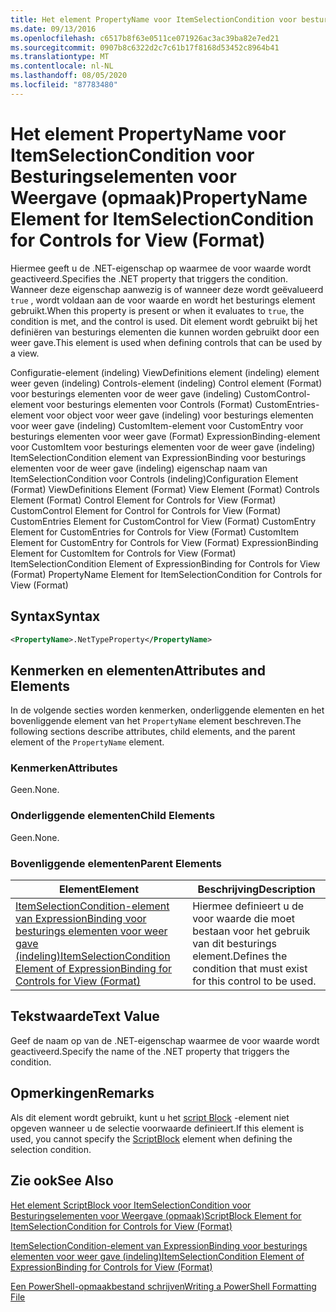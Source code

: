 ```yaml
---
title: Het element PropertyName voor ItemSelectionCondition voor besturings elementen voor weer gave (indeling) | Microsoft Docs
ms.date: 09/13/2016
ms.openlocfilehash: c6517b8f63e0511ce071926ac3ac39ba82e7ed21
ms.sourcegitcommit: 0907b8c6322d2c7c61b17f8168d53452c8964b41
ms.translationtype: MT
ms.contentlocale: nl-NL
ms.lasthandoff: 08/05/2020
ms.locfileid: "87783480"
---
```

# <a name="propertyname-element-for-itemselectioncondition-for-controls-for-view-format"></a><span data-ttu-id="15eaa-102">Het element PropertyName voor ItemSelectionCondition voor Besturingselementen voor Weergave (opmaak)</span><span class="sxs-lookup"><span data-stu-id="15eaa-102">PropertyName Element for ItemSelectionCondition for Controls for View (Format)</span></span>

<span data-ttu-id="15eaa-103">Hiermee geeft u de .NET-eigenschap op waarmee de voor waarde wordt geactiveerd.</span><span class="sxs-lookup"><span data-stu-id="15eaa-103">Specifies the .NET property that triggers the condition.</span></span> <span data-ttu-id="15eaa-104">Wanneer deze eigenschap aanwezig is of wanneer deze wordt geëvalueerd `true` , wordt voldaan aan de voor waarde en wordt het besturings element gebruikt.</span><span class="sxs-lookup"><span data-stu-id="15eaa-104">When this property is present or when it evaluates to `true`, the condition is met, and the control is used.</span></span> <span data-ttu-id="15eaa-105">Dit element wordt gebruikt bij het definiëren van besturings elementen die kunnen worden gebruikt door een weer gave.</span><span class="sxs-lookup"><span data-stu-id="15eaa-105">This element is used when defining controls that can be used by a view.</span></span>

<span data-ttu-id="15eaa-106">Configuratie-element (indeling) ViewDefinitions element (indeling) element weer geven (indeling) Controls-element (indeling) Control element (Format) voor besturings elementen voor de weer gave (indeling) CustomControl-element voor besturings elementen voor Controls (Format) CustomEntries-element voor object voor weer gave (indeling) voor besturings elementen voor weer gave (indeling) CustomItem-element voor CustomEntry voor besturings elementen voor weer gave (Format) ExpressionBinding-element voor CustomItem voor besturings elementen voor de weer gave (indeling) ItemSelectionCondition element van ExpressionBinding voor besturings elementen voor de weer gave (indeling) eigenschap naam van ItemSelectionCondition voor Controls (indeling)</span><span class="sxs-lookup"><span data-stu-id="15eaa-106">Configuration Element (Format) ViewDefinitions Element (Format) View Element (Format) Controls Element (Format) Control Element for Controls for View (Format) CustomControl Element for Control for Controls for View (Format) CustomEntries Element for CustomControl for View (Format) CustomEntry Element for CustomEntries for Controls for View (Format) CustomItem Element for CustomEntry for Controls for View (Format) ExpressionBinding Element for CustomItem for Controls for View (Format) ItemSelectionCondition Element of ExpressionBinding for Controls for View (Format) PropertyName Element for ItemSelectionCondition for Controls for View (Format)</span></span>

## <a name="syntax"></a><span data-ttu-id="15eaa-107">Syntax</span><span class="sxs-lookup"><span data-stu-id="15eaa-107">Syntax</span></span>

```xml
<PropertyName>.NetTypeProperty</PropertyName>
```

## <a name="attributes-and-elements"></a><span data-ttu-id="15eaa-108">Kenmerken en elementen</span><span class="sxs-lookup"><span data-stu-id="15eaa-108">Attributes and Elements</span></span>

<span data-ttu-id="15eaa-109">In de volgende secties worden kenmerken, onderliggende elementen en het bovenliggende element van het `PropertyName` element beschreven.</span><span class="sxs-lookup"><span data-stu-id="15eaa-109">The following sections describe attributes, child elements, and the parent element of the `PropertyName` element.</span></span>

### <a name="attributes"></a><span data-ttu-id="15eaa-110">Kenmerken</span><span class="sxs-lookup"><span data-stu-id="15eaa-110">Attributes</span></span>

<span data-ttu-id="15eaa-111">Geen.</span><span class="sxs-lookup"><span data-stu-id="15eaa-111">None.</span></span>

### <a name="child-elements"></a><span data-ttu-id="15eaa-112">Onderliggende elementen</span><span class="sxs-lookup"><span data-stu-id="15eaa-112">Child Elements</span></span>

<span data-ttu-id="15eaa-113">Geen.</span><span class="sxs-lookup"><span data-stu-id="15eaa-113">None.</span></span>

### <a name="parent-elements"></a><span data-ttu-id="15eaa-114">Bovenliggende elementen</span><span class="sxs-lookup"><span data-stu-id="15eaa-114">Parent Elements</span></span>

|<span data-ttu-id="15eaa-115">Element</span><span class="sxs-lookup"><span data-stu-id="15eaa-115">Element</span></span>|<span data-ttu-id="15eaa-116">Beschrijving</span><span class="sxs-lookup"><span data-stu-id="15eaa-116">Description</span></span>|
|-------------|-----------------|
|[<span data-ttu-id="15eaa-117">ItemSelectionCondition-element van ExpressionBinding voor besturings elementen voor weer gave (indeling)</span><span class="sxs-lookup"><span data-stu-id="15eaa-117">ItemSelectionCondition Element of ExpressionBinding for Controls for View (Format)</span></span>](./itemselectioncondition-element-for-expressionbinding-for-controls-for-view-format.md)|<span data-ttu-id="15eaa-118">Hiermee definieert u de voor waarde die moet bestaan voor het gebruik van dit besturings element.</span><span class="sxs-lookup"><span data-stu-id="15eaa-118">Defines the condition that must exist for this control to be used.</span></span>|

## <a name="text-value"></a><span data-ttu-id="15eaa-119">Tekstwaarde</span><span class="sxs-lookup"><span data-stu-id="15eaa-119">Text Value</span></span>

<span data-ttu-id="15eaa-120">Geef de naam op van de .NET-eigenschap waarmee de voor waarde wordt geactiveerd.</span><span class="sxs-lookup"><span data-stu-id="15eaa-120">Specify the name of the .NET property that triggers the condition.</span></span>

## <a name="remarks"></a><span data-ttu-id="15eaa-121">Opmerkingen</span><span class="sxs-lookup"><span data-stu-id="15eaa-121">Remarks</span></span>

<span data-ttu-id="15eaa-122">Als dit element wordt gebruikt, kunt u het [script Block](./scriptblock-element-for-itemselectioncondition-for-controls-for-view-format.md) -element niet opgeven wanneer u de selectie voorwaarde definieert.</span><span class="sxs-lookup"><span data-stu-id="15eaa-122">If this element is used, you cannot specify the [ScriptBlock](./scriptblock-element-for-itemselectioncondition-for-controls-for-view-format.md) element when defining the selection condition.</span></span>

## <a name="see-also"></a><span data-ttu-id="15eaa-123">Zie ook</span><span class="sxs-lookup"><span data-stu-id="15eaa-123">See Also</span></span>

[<span data-ttu-id="15eaa-124">Het element ScriptBlock voor ItemSelectionCondition voor Besturingselementen voor Weergave (opmaak)</span><span class="sxs-lookup"><span data-stu-id="15eaa-124">ScriptBlock Element for ItemSelectionCondition for Controls for View (Format)</span></span>](./scriptblock-element-for-itemselectioncondition-for-controls-for-view-format.md)

[<span data-ttu-id="15eaa-125">ItemSelectionCondition-element van ExpressionBinding voor besturings elementen voor weer gave (indeling)</span><span class="sxs-lookup"><span data-stu-id="15eaa-125">ItemSelectionCondition Element of ExpressionBinding for Controls for View (Format)</span></span>](./itemselectioncondition-element-for-expressionbinding-for-controls-for-view-format.md)

[<span data-ttu-id="15eaa-126">Een PowerShell-opmaakbestand schrijven</span><span class="sxs-lookup"><span data-stu-id="15eaa-126">Writing a PowerShell Formatting File</span></span>](./writing-a-powershell-formatting-file.md)
